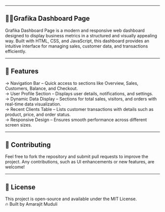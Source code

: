---------------------------------
🧑‍💻Grafika Dashboard Page
---------------------------------
Grafika Dashboard Page is a modern and responsive web dashboard designed to display business metrics in a structured and visually appealing way. Built with HTML, CSS, and JavaScript, this dashboard provides an intuitive interface for managing sales, customer data, and transactions efficiently.

-----------------
🚀 Features
-----------------
-> Navigation Bar – Quick access to sections like Overview, Sales, Customers, Balance, and Checkout.
<br>
-> User Profile Section – Displays user details, notifications, and settings.
<br>
-> Dynamic Data Display – Sections for total sales, visitors, and orders with real-time data visualization.
<br>
-> Recent Clients Table – Lists customer transactions with details such as product, price, and order status.
<br>
-> Responsive Design – Ensures smooth performance across different screen sizes.

-------------------------
🤝 Contributing
-------------------------
Feel free to fork the repository and submit pull requests to improve the project. Any contributions, such as UI enhancements or new features, are welcome!

-------------------
📄 License
-------------------
This project is open-source and available under the MIT License.
<br>
🔥 Built by Amarajit Muduli

